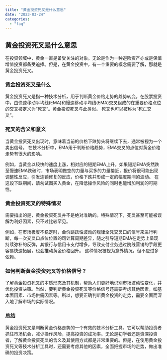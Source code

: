 ```yaml
---
title: "黄金投资死叉是什么意思"
date: "2023-03-24"
categories: 
  - "faq"
---
```


## 黄金投资死叉是什么意思

在投资领域中，黄金一直是备受关注的对象。无论是作为一种避险资产亦或是保值增值投资都备受追捧。但是，在黄金投资中，有一个重要的概念需要了解，那就是黄金投资死叉。

### 黄金投资死叉是什么

黄金投资死叉是指一种技术分析，用于判断黄金价格走势的趋势转变。在股票投资中，由快速移动平均线(EMA)和慢速移动平均线(EMA)交叉组成的在重要价格点位的交叉被定义为“死叉”。黄金投资死叉与此类似。 死叉也可以被称为“死亡交叉”。

### 死叉的含义和意义

当黄金投资死叉出现时，意味着当前的价格下跌势头将继续下去，通常被视为一个卖出信号。 在技术分析中，EMA用于判断价格趋势，EMA交叉的点位对黄金价格走势有很大的影响。

例如，当黄金以较快的速度上涨，相对应的短期EMA上升，如果短期EMA突然跌至慢速EMA跌破时，市场表明做空的力量与买多的力量接近，报价将很可能出现调整性反应，引发连锁修复的反应，价格下跌并形成一定的幅度期间的波动。 在这段下跌期间，请勿试图买入黄金，在降低操作风险的同时也能增加利润的可期性。

### 黄金投资死叉的特殊情况

需要指出的是，黄金投资死叉并不是绝对准确的。特殊情况下，死叉甚至可能被误解为利好因素，只不过比较罕见。

例如，在市场极度不稳定时，金价跳跃性波动的规律全凭交叉口的信号来进行判断，每一次交叉口点位位置的司计算周期差异，随之引导短期EMA在走势上呈现持续弥补的反弹，其银行与信用卡支付增多，导致支付业务通过院线营销的手段更容易快速拓展，也会推动黄金价格回升。 这种情况被视为意外情况，但不应过多依赖。

### 如何判断黄金投资死叉等价格信号？

了解黄金投资死叉的本质形态及其机制，帮助人们更好地识别市场波动性变化，井优化投资决策。当然，要判断黄金投资死叉等价格信号还需要考虑其他因素，如基本面因素、市场供需因素等。所以，想要正确判断黄金投资的走势，需要全面而深入地了解市场的实际情况。

### 总结

黄金投资死叉是判断黄金价格走势的一个有效的技术分析工具。它可以帮助投资者抓住市场机会，减少操作风险，提高投资的成功率。无论是初学者还是资深投资者，了解黄金投资死叉的含义及其使用方式都是非常重要的。但是，在使用黄金投资死叉等技术分析工具时，还需要考虑其他的因素，全面把握市场的走势，做出准确的投资决策。

